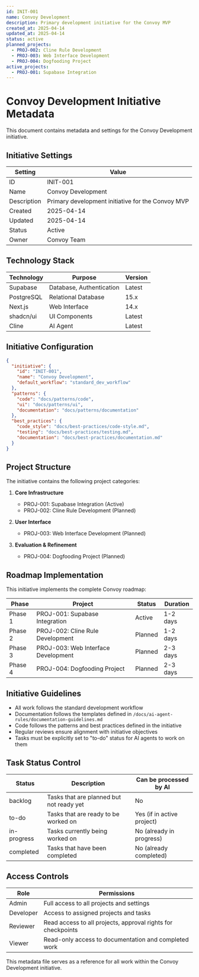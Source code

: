 ```yaml
---
id: INIT-001
name: Convoy Development
description: Primary development initiative for the Convoy MVP
created_at: 2025-04-14
updated_at: 2025-04-14
status: active
planned_projects:
  - PROJ-002: Cline Rule Development
  - PROJ-003: Web Interface Development
  - PROJ-004: Dogfooding Project
active_projects:
  - PROJ-001: Supabase Integration
---
```


# Convoy Development Initiative Metadata

This document contains metadata and settings for the Convoy Development initiative.

## Initiative Settings

| Setting | Value |
|---------|-------|
| ID | INIT-001 |
| Name | Convoy Development |
| Description | Primary development initiative for the Convoy MVP |
| Created | 2025-04-14 |
| Updated | 2025-04-14 |
| Status | Active |
| Owner | Convoy Team |

## Technology Stack

| Technology | Purpose | Version |
|------------|---------|---------|
| Supabase | Database, Authentication | Latest |
| PostgreSQL | Relational Database | 15.x |
| Next.js | Web Interface | 14.x |
| shadcn/ui | UI Components | Latest |
| Cline | AI Agent | Latest |

## Initiative Configuration

```json
{
  "initiative": {
    "id": "INIT-001",
    "name": "Convoy Development",
    "default_workflow": "standard_dev_workflow"
  },
  "patterns": {
    "code": "docs/patterns/code",
    "ui": "docs/patterns/ui",
    "documentation": "docs/patterns/documentation"
  },
  "best_practices": {
    "code_style": "docs/best-practices/code-style.md",
    "testing": "docs/best-practices/testing.md",
    "documentation": "docs/best-practices/documentation.md"
  }
}
```

## Project Structure

The initiative contains the following project categories:

1. **Core Infrastructure**
   - PROJ-001: Supabase Integration (Active)
   - PROJ-002: Cline Rule Development (Planned)

2. **User Interface**
   - PROJ-003: Web Interface Development (Planned)

3. **Evaluation & Refinement**
   - PROJ-004: Dogfooding Project (Planned)

## Roadmap Implementation

This initiative implements the complete Convoy roadmap:

| Phase | Project | Status | Duration |
|-------|---------|--------|----------|
| Phase 1 | PROJ-001: Supabase Integration | Active | 1-2 days |
| Phase 2 | PROJ-002: Cline Rule Development | Planned | 1-2 days |
| Phase 3 | PROJ-003: Web Interface Development | Planned | 2-3 days |
| Phase 4 | PROJ-004: Dogfooding Project | Planned | 2-3 days |

## Initiative Guidelines

- All work follows the standard development workflow
- Documentation follows the templates defined in `/docs/ai-agent-rules/documentation-guidelines.md`
- Code follows the patterns and best practices defined in the initiative
- Regular reviews ensure alignment with initiative objectives
- Tasks must be explicitly set to "to-do" status for AI agents to work on them

## Task Status Control

| Status | Description | Can be processed by AI |
|--------|-------------|------------------------|
| backlog | Tasks that are planned but not ready yet | No |
| to-do | Tasks that are ready to be worked on | Yes (if in active project) |
| in-progress | Tasks currently being worked on | No (already in progress) |
| completed | Tasks that have been completed | No (already completed) |

## Access Controls

| Role | Permissions |
|------|-------------|
| Admin | Full access to all projects and settings |
| Developer | Access to assigned projects and tasks |
| Reviewer | Read access to all projects, approval rights for checkpoints |
| Viewer | Read-only access to documentation and completed work |

This metadata file serves as a reference for all work within the Convoy Development initiative.
